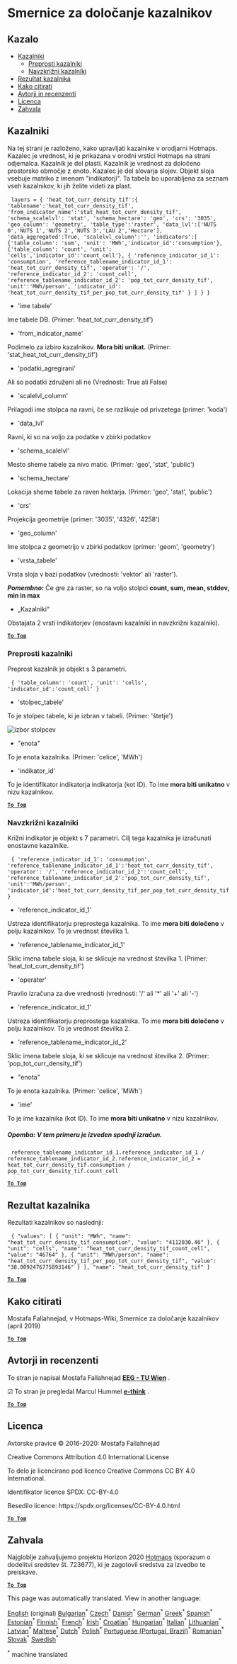 <h1><a class="anchor" id="guidelines-for-defining-indicators" href="#guidelines-for-defining-indicators"><i class="fa fa-link"></i></a>Smernice za določanje kazalnikov</h1><h2><a class="anchor" id="table-of-contents" href="#table-of-contents"><i class="fa fa-link"></i></a> Kazalo</h2><ul><li> <a href="#indicators">Kazalniki</a><ul><li> <a href="#indicators_simple-indicators">Preprosti kazalniki</a></li><li> <a href="#indicators_cross-indicators">Navzkrižni kazalniki</a></li></ul></li><li> <a href="#indicator-result">Rezultat kazalnika</a></li><li> <a href="#how-to-cite">Kako citirati</a></li><li> <a href="#authors-and-reviewers">Avtorji in recenzenti</a></li><li> <a href="#license">Licenca</a></li><li> <a href="#acknowledgement">Zahvala</a></li></ul><h2><a class="anchor" id="indicators" href="#indicators"><i class="fa fa-link"></i></a> Kazalniki</h2><p> Na tej strani je razloženo, kako upravljati kazalnike v orodjarni Hotmaps. Kazalec je vrednost, ki je prikazana v orodni vrstici Hotmaps na strani odjemalca. Kazalnik je del plasti. Kazalnik je vrednost za določeno prostorsko območje z enoto. Kazalec je del slovarja slojev. Objekt sloja vsebuje matriko z imenom &quot;indikatorji&quot;. Ta tabela bo uporabljena za seznam vseh kazalnikov, ki jih želite videti za plast.</p><pre> <code>layers = { &#39;heat_tot_curr_density_tif&#39;:{ &#39;tablename&#39;:&#39;heat_tot_curr_density_tif&#39;, &#39;from_indicator_name&#39;:&#39;stat_heat_tot_curr_density_tif&#39;, &#39;schema_scalelvl&#39;: &#39;stat&#39;, &#39;schema_hectare&#39;: &#39;geo&#39;, &#39;crs&#39;: &#39;3035&#39;, &#39;geo_column&#39;: &#39;geometry&#39;, &#39;table_type&#39;:&#39;raster&#39;, &#39;data_lvl&#39;:[&#39;NUTS 0&#39;,&#39;NUTS 1&#39;,&#39;NUTS 2&#39;,&#39;NUTS 3&#39;,&#39;LAU 2&#39;,&#39;Hectare&#39;], &#39;data_aggregated&#39;:True, &#39;scalelvl_column&#39;:&#39;&#39;, &#39;indicators&#39;:[ {&#39;table_column&#39;: &#39;sum&#39;, &#39;unit&#39;: &#39;MWh&#39;,&#39;indicator_id&#39;:&#39;consumption&#39;}, {&#39;table_column&#39;: &#39;count&#39;, &#39;unit&#39;: &#39;cells&#39;,&#39;indicator_id&#39;:&#39;count_cell&#39;}, { &#39;reference_indicator_id_1&#39;: &#39;consumption&#39;, &#39;reference_tablename_indicator_id_1&#39;: &#39;heat_tot_curr_density_tif&#39;, &#39;operator&#39;: &#39;/&#39;, &#39;reference_indicator_id_2&#39;: &#39;count_cell&#39;, &#39;reference_tablename_indicator_id_2&#39;: &#39;pop_tot_curr_density_tif&#39;, &#39;unit&#39;:&#39;MWh/person&#39;, &#39;indicator_id&#39;: &#39;heat_tot_curr_density_tif_per_pop_tot_curr_density_tif&#39; } ] } }</code></pre><ul><li> &#39;ime tabele&#39;</li></ul><p> Ime tabele DB. (Primer: &#39;heat_tot_curr_density_tif&#39;)</p><ul><li> &#39;from_indicator_name&#39;</li></ul><p> Podimelo za izbiro kazalnikov. <strong>Mora biti unikat.</strong> (Primer: &#39;stat_heat_tot_curr_density_tif&#39;)</p><ul><li> &#39;podatki_agregirani&#39;</li></ul><p> Ali so podatki združeni ali ne (Vrednosti: True ali False)</p><ul><li> &#39;scalelvl_column&#39;</li></ul><p> Prilagodi ime stolpca na ravni, če se razlikuje od privzetega (primer: &#39;koda&#39;)</p><ul><li> &#39;data_lvl&#39;</li></ul><p> Ravni, ki so na voljo za podatke v zbirki podatkov</p><ul><li> &#39;schema_scalelvl&#39;</li></ul><p> Mesto sheme tabele za nivo matic. (Primer: &#39;geo&#39;, &#39;stat&#39;, &#39;public&#39;)</p><ul><li> &#39;schema_hectare&#39;</li></ul><p> Lokacija sheme tabele za raven hektarja. (Primer: &#39;geo&#39;, &#39;stat&#39;, &#39;public&#39;)</p><ul><li> &#39;crs&#39;</li></ul><p> Projekcija geometrije (primer: &#39;3035&#39;, &#39;4326&#39;, &#39;4258&#39;)</p><ul><li> &#39;geo_column&#39;</li></ul><p> Ime stolpca z geometrijo v zbirki podatkov (primer: &#39;geom&#39;, &#39;geometry&#39;)</p><ul><li> &#39;vrsta_tabele&#39;</li></ul><p> Vrsta sloja v bazi podatkov (vrednosti: &#39;vektor&#39; ali &#39;raster&#39;).</p><p> <em><strong>Pomembno:</strong></em> Če gre za raster, so na voljo stolpci <strong>count, sum, mean, stddev, min in max</strong></p><ul><li> „Kazalniki“</li></ul><p> Obstajata 2 vrsti indikatorjev (enostavni kazalniki in navzkrižni kazalniki).</p><p> <a href="#table-of-contents"><strong><code>To Top</code></strong></a></p><h3><a class="anchor" id="simple-indicators" href="#simple-indicators"><i class="fa fa-link"></i></a> Preprosti kazalniki</h3><p> Preprost kazalnik je objekt s 3 parametri.</p><pre> <code>{ &#39;table_column&#39;: &#39;count&#39;, &#39;unit&#39;: &#39;cells&#39;, &#39;indicator_id&#39;:&#39;count_cell&#39; }</code></pre><ul><li> &#39;stolpec_tabele&#39;</li></ul><p> To je stolpec tabele, ki je izbran v tabeli. (Primer: &#39;štetje&#39;)</p><img alt="izbor stolpcev" src="https://github.com/HotMaps/Hotmaps-toolbox-service/raw/master/api/assets/table_image.png"/><ul><li> &quot;enota&quot;</li></ul><p> To je enota kazalnika. (Primer: &#39;celice&#39;, &#39;MWh&#39;)</p><ul><li> &#39;indikator_id&#39;</li></ul><p> To je identifikator indikatorja indikatorja (kot ID). To ime <strong>mora biti unikatno</strong> v nizu kazalnikov.</p><p> <a href="#table-of-contents"><strong><code>To Top</code></strong></a></p><h3><a class="anchor" id="cross-indicators" href="#cross-indicators"><i class="fa fa-link"></i></a> Navzkrižni kazalniki</h3><p> Križni indikator je objekt s 7 parametri. Cilj tega kazalnika je izračunati enostavne kazalnike.</p><pre> <code>{ &#39;reference_indicator_id_1&#39;: &#39;consumption&#39;, &#39;reference_tablename_indicator_id_1&#39;:&#39;heat_tot_curr_density_tif&#39;, &#39;operator&#39;: &#39;/&#39;, &#39;reference_indicator_id_2&#39;:&#39;count_cell&#39;, &#39;reference_tablename_indicator_id_2&#39;:&#39;pop_tot_curr_density_tif&#39;, &#39;unit&#39;:&#39;MWh/person&#39;, &#39;indicator_id&#39;:&#39;heat_tot_curr_density_tif_per_pop_tot_curr_density_tif&#39; }</code></pre><ul><li> &#39;reference_indicator_id_1&#39;</li></ul><p> Ustreza identifikatorju preprostega kazalnika. To ime <strong>mora biti določeno</strong> v polju kazalnikov. To je vrednost številka 1.</p><ul><li> &#39;reference_tablename_indicator_id_1&#39;</li></ul><p> Sklic imena tabele sloja, ki se sklicuje na vrednost številka 1. (Primer: &#39;heat_tot_curr_density_tif&#39;)</p><ul><li> &#39;operater&#39;</li></ul><p> Pravilo izračuna za dve vrednosti (vrednosti: &#39;/&#39; ali &#39;*&#39; ali &#39;+&#39; ali &#39;-&#39;)</p><ul><li> &#39;reference_indicator_id_1&#39;</li></ul><p> Ustreza identifikatorju preprostega kazalnika. To ime <strong>mora biti določeno</strong> v polju kazalnikov. To je vrednost številka 2.</p><ul><li> &#39;reference_tablename_indicator_id_2&#39;</li></ul><p> Sklic imena tabele sloja, ki se sklicuje na vrednost številka 2. (Primer: &#39;pop_tot_curr_density_tif&#39;)</p><ul><li> &quot;enota&quot;</li></ul><p> To je enota kazalnika. (Primer: &#39;celice&#39;, &#39;MWh&#39;)</p><ul><li> &#39;ime&#39;</li></ul><p> To je ime kazalnika (kot ID). To ime <strong>mora biti unikatno</strong> v nizu kazalnikov.</p><h5><a class="anchor" id="note--for-this-example,-the-calculation-below-is-done." href="#note--for-this-example,-the-calculation-below-is-done."><i class="fa fa-link"></i></a> Opomba: V tem primeru je izveden spodnji izračun.</h5><pre> <code>reference_tablename_indicator_id_1.reference_indicator_id_1 / reference_tablename_indicator_id_2.reference_indicator_id_2 = heat_tot_curr_density_tif.consumption / pop_tot_curr_density_tif.count_cell</code></pre><p> <a href="#table-of-contents"><strong><code>To Top</code></strong></a></p><h2><a class="anchor" id="indicator-result" href="#indicator-result"><i class="fa fa-link"></i></a> Rezultat kazalnika</h2><p> Rezultati kazalnikov so naslednji:</p><pre> <code>{ &quot;values&quot;: [ { &quot;unit&quot;: &quot;MWh&quot;, &quot;name&quot;: &quot;heat_tot_curr_density_tif_consumption&quot;, &quot;value&quot;: &quot;4112030.46&quot; }, { &quot;unit&quot;: &quot;cells&quot;, &quot;name&quot;: &quot;heat_tot_curr_density_tif_count_cell&quot;, &quot;value&quot;: &quot;46764&quot; }, { &quot;unit&quot;: &quot;MWh/person&quot;, &quot;name&quot;: &quot;heat_tot_curr_density_tif_per_pop_tot_curr_density_tif&quot;, &quot;value&quot;: &quot;38.0092476775893146&quot; } ], &quot;name&quot;: &quot;heat_tot_curr_density_tif&quot; }</code></pre><p> <a href="#table-of-contents"><strong><code>To Top</code></strong></a></p><h2><a class="anchor" id="how-to-cite" href="#how-to-cite"><i class="fa fa-link"></i></a> Kako citirati</h2><p> Mostafa Fallahnejad, v Hotmaps-Wiki, Smernice za določanje kazalnikov (april 2019)</p><p> <a href="#table-of-contents"><strong><code>To Top</code></strong></a></p><h2><a class="anchor" id="authors-and-reviewers" href="#authors-and-reviewers"><i class="fa fa-link"></i></a> Avtorji in recenzenti</h2><p> To stran je napisal Mostafa Fallahnejad <strong><a href="https://eeg.tuwien.ac.at/">EEG - TU Wien</a></strong> .</p><p> ☑ To stran je pregledal Marcul Hummel <strong><a href="https://e-think.ac.at">e-think</a></strong> .</p><p> <a href="#table-of-contents"><strong><code>To Top</code></strong></a></p><h2><a class="anchor" id="license" href="#license"><i class="fa fa-link"></i></a> Licenca</h2><p> Avtorske pravice © 2016-2020: Mostafa Fallahnejad</p><p> Creative Commons Attribution 4.0 International License</p><p> To delo je licencirano pod licenco Creative Commons CC BY 4.0 International.</p><p> Identifikator licence SPDX: CC-BY-4.0</p><p> Besedilo licence: https://spdx.org/licenses/CC-BY-4.0.html</p><p> <a href="#table-of-contents"><strong><code>To Top</code></strong></a></p><h2><a class="anchor" id="acknowledgement" href="#acknowledgement"><i class="fa fa-link"></i></a> Zahvala</h2><p> Najgloblje zahvaljujemo projektu Horizon 2020 <a href="https://www.hotmaps-project.eu">Hotmaps</a> (sporazum o dodelitvi sredstev št. 723677), ki je zagotovil sredstva za izvedbo te preiskave.</p><p> <a href="#table-of-contents"><strong><code>To Top</code></strong></a></p>
<!--- THIS IS A SUPER UNIQUE IDENTIFIER -->

This page was automatically translated. View in another language:

[English](../en/Guidelines-for-defining-indicators) (original) [Bulgarian](../bg/Guidelines-for-defining-indicators)<sup>\*</sup> [Czech](../cs/Guidelines-for-defining-indicators)<sup>\*</sup> [Danish](../da/Guidelines-for-defining-indicators)<sup>\*</sup> [German](../de/Guidelines-for-defining-indicators)<sup>\*</sup> [Greek](../el/Guidelines-for-defining-indicators)<sup>\*</sup> [Spanish](../es/Guidelines-for-defining-indicators)<sup>\*</sup> [Estonian](../et/Guidelines-for-defining-indicators)<sup>\*</sup> [Finnish](../fi/Guidelines-for-defining-indicators)<sup>\*</sup> [French](../fr/Guidelines-for-defining-indicators)<sup>\*</sup> [Irish](../ga/Guidelines-for-defining-indicators)<sup>\*</sup> [Croatian](../hr/Guidelines-for-defining-indicators)<sup>\*</sup> [Hungarian](../hu/Guidelines-for-defining-indicators)<sup>\*</sup> [Italian](../it/Guidelines-for-defining-indicators)<sup>\*</sup> [Lithuanian](../lt/Guidelines-for-defining-indicators)<sup>\*</sup> [Latvian](../lv/Guidelines-for-defining-indicators)<sup>\*</sup> [Maltese](../mt/Guidelines-for-defining-indicators)<sup>\*</sup> [Dutch](../nl/Guidelines-for-defining-indicators)<sup>\*</sup> [Polish](../pl/Guidelines-for-defining-indicators)<sup>\*</sup> [Portuguese (Portugal, Brazil)](../pt/Guidelines-for-defining-indicators)<sup>\*</sup> [Romanian](../ro/Guidelines-for-defining-indicators)<sup>\*</sup> [Slovak](../sk/Guidelines-for-defining-indicators)<sup>\*</sup>  [Swedish](../sv/Guidelines-for-defining-indicators)<sup>\*</sup> 

<sup>\*</sup> machine translated
